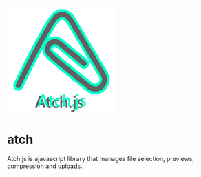 <img src="./atch_logo.svg" style="width:50%;">

# atch
Atch.js is ajavascript library that manages file selection, previews, compression and uploads.

